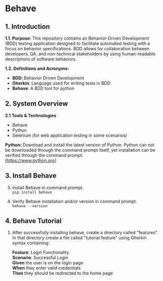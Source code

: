 # Behave

## 1. Introduction

**1.1. Purpose:** This repository contains an Behavior-Driven Development (BDD) testing application designed to facilitate automated testing with a focus on behavior specifications. BDD allows for collaboration between developers, QA, and non-technical stakeholders by using human-readable descriptions of software behaviors.

**1.2. Definitions and Acronyms:**
+ **BDD**: Behavior Driven Development
+ **Gherkin**: Language used for writing tests in BDD
+ **Behave**: A BDD tool for python

## 2. System Overview

**2.1 Tools & Technologies**
+ Behave
+ Python
+ Selenium (for web application testing in some scenarios)

**Python:** Download and install the latest version of Python. Python can not be downloaded through the command prompt itself, yet installation can be verified through the command prompt:  
[https://www.python.org]

## 3. Install Behave

3. Install Behave in command prompt.  
   `pip install behave`

4. Verify Behave installation and/or version in command prompt.  
   `behave --version`

## 4. Behave Tutorial

1. After successfully installing behave, create a directory called "features". In that directory create a file called "tutorial.feature" using Gherkin syntax containing:

    **Feature**: Login Functionality  
        **Scenario**: Successful Login  
        **Given** the user is on the login page  
        **When** they enter valid credentials  
        **Then** they should be redirected to the home page  


